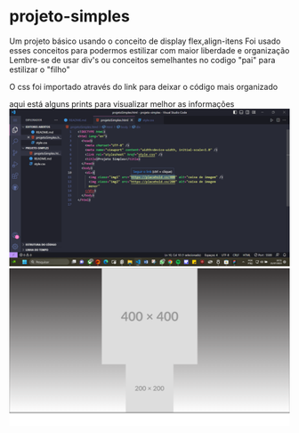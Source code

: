 # projeto-simples

Um projeto básico usando o conceito de display flex,align-itens
Foi usado esses conceitos para podermos estilizar com maior liberdade e organização
Lembre-se de usar div's ou conceitos semelhantes no codigo "pai" para estilizar o "filho"

O css foi importado através do link para deixar o código mais organizado

aqui está alguns prints para visualizar melhor as informações
<img src= "./img-simples01.png">
<img src= "./img-simples02.png">
